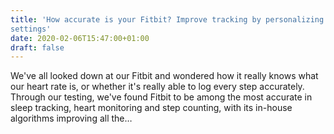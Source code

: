 ```yaml
---
title: 'How accurate is your Fitbit? Improve tracking by personalizing these
settings'
date: 2020-02-06T15:47:00+01:00
draft: false
---
```


We've all looked down at our Fitbit and wondered how it really knows what our heart rate is, or whether it's really able to log every step accurately. Through our testing, we've found Fitbit to be among the most accurate in sleep tracking, heart monitoring and step counting, with its in-house algorithms improving all the…